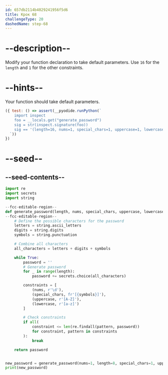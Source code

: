 ```yaml
---
id: 657db2114b4029241956f5d6
title: Крок 68
challengeType: 20
dashedName: step-68
---
```


# --description--

Modify your function declaration to take default parameters. Use `16` for the `length` and `1` for the other constraints.

# --hints--

Your function should take default parameters.

```js
({ test: () => assert(__pyodide.runPython(`
    import inspect
    foo = __locals.get("generate_password")
    sig = str(inspect.signature(foo))
    sig == '(length=16, nums=1, special_chars=1, uppercase=1, lowercase=1)'
  `))
})
```

# --seed--

## --seed-contents--

```py
import re
import secrets
import string

--fcc-editable-region--
def generate_password(length, nums, special_chars, uppercase, lowercase):
--fcc-editable-region--
    # Define the possible characters for the password
    letters = string.ascii_letters
    digits = string.digits
    symbols = string.punctuation

    # Combine all characters
    all_characters = letters + digits + symbols

    while True:
        password = ''
        # Generate password
        for _ in range(length):
            password += secrets.choice(all_characters)

        constraints = [
            (nums, r'\d'),
            (special_chars, fr'[{symbols}]'),
            (uppercase, r'[A-Z]'),
            (lowercase, r'[a-z]')
        ]

        # Check constraints        
        if all(
            constraint <= len(re.findall(pattern, password))
            for constraint, pattern in constraints
        ):
            break

    return password


new_password = generate_password(nums=1, length=8, special_chars=1, uppercase=1, lowercase=1)
print(new_password)

```
